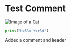 # Test Comment







![Image of a Cat](https://octodex.github.com/images/yaktocat.png)





``` Python
print("Hello World")
```







Added a comment and header
